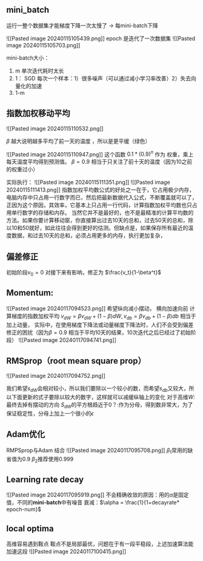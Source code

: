 ## mini_batch
运行一整个数据集才能梯度下降一次太慢了 -> 每mini-batch下降

 ![[Pasted image 20240115105439.png]]
 epoch 是迭代了一次数据集
 ![[Pasted image 20240115105703.png]]

mini-batch大小：
1. m  单次迭代耗时太长
2. 1： SGD  每次一个样本：1）很多噪声（可以通过减小学习率改善）2）失去向量化的加速
3. 1-m


## 指数加权移动平均
![[Pasted image 20240115110532.png]]

$\beta$ 越大说明越多平均了前一天的温度 ，所以是更平缓（绿色）

![[Pasted image 20240115110947.png]] 
这个函数 $0.1*(0.9)^n$ 作为 权重，乘上每天温度平均得到预测值。 $\beta=0.9$ 相当于只关注了前十天的温度（因为10之前的权重过小） 

实际执行：
![[Pasted image 20240115111351.png]]
![[Pasted image 20240115111413.png]]
指数加权平均数公式的好处之一在于，它占用极少内存，电脑内存中只占用一行数字而已，然后把最新数据代入公式，不断覆盖就可以了，正因为这个原因，其效率，它基本上只占用一行代码，计算指数加权平均数也只占用单行数字的存储和内存。
当然它并不是最好的，也不是最精准的计算平均数的方法。如果你要计算移动窗，你直接算出过去10天的总和，过去50天的总和，除以10和50就好，如此往往会得到更好的估测。但缺点是，如果保存所有最近的温度数据，和过去10天的总和，必须占用更多的内存，执行更加复杂，

## 偏差修正
初始阶段$v_0=0$ 对接下来有影响，修正为 $\frac{v_t}{1-\beta^t}$

## Momentum:
![[Pasted image 20240117094523.png]]
希望纵向减小摆动， 横向加速向前
计算梯度的指数加权平均
$v_{dW} = \beta v_{dW} + (1-\beta)dW,v_{db} = \beta v_{db} + (1-\beta)db$
相当于加上动量，
实际中，在使用梯度下降法或动量梯度下降法时，人们不会受到偏差修正的困扰（因为$\beta = 0.9$ 相当于平均10天的结果，10次迭代之后已经过了初始阶段）
![[Pasted image 20240117094741.png]]
## RMSprop（**root mean square prop**）
![[Pasted image 20240117094752.png]]

我们希望$s_{dW}$会相对较小，所以我们要除以一个较小的数，而希望$s_{db}$又较大，所以下面更新的式子要除以较大的数字，这样就可以减缓纵轴上的变化
对于高维$W$:最终去掉有摆动的方向
$S_{dW}$的平方根趋近于0？:作为分母，得到数非常大，为了保证稳定性，分母上加上一个很小的$\epsilon$

## Adam优化
RMPSprop与Adam 结合
![[Pasted image 20240117095708.png]]
$\beta_1$常用的缺省值为0.9
$\beta_2$推荐使用0.999

## Learning rate decay
![[Pasted image 20240117095919.png]]
不会精确收敛的原因：用的$\alpha$是固定值，不同的**mini-batch**中有噪音
衰减：$\alpha = \frac{1}{1+decayrate* epoch-num}$
## local optima
高维容易遇到鞍点
鞍点不是局部最优，问题在于有一段平稳段，上述加速算法能加速这段
![[Pasted image 20240117100415.png]]

